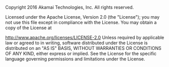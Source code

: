 Copyright 2016 Akamai Technologies, Inc. All rights reserved.

Licensed under the Apache License, Version 2.0 (the "License"); you may not use this file except in compliance with the License. You may
obtain a copy of the License at

http://www.apache.org/licenses/LICENSE-2.0
Unless required by applicable law or agreed to in writing, software distributed under the License is distributed on an "AS IS" BASIS,
WITHOUT WARRANTIES OR CONDITIONS OF ANY KIND, either express or implied. See the License for the specific language governing permissions and
limitations under the License.

